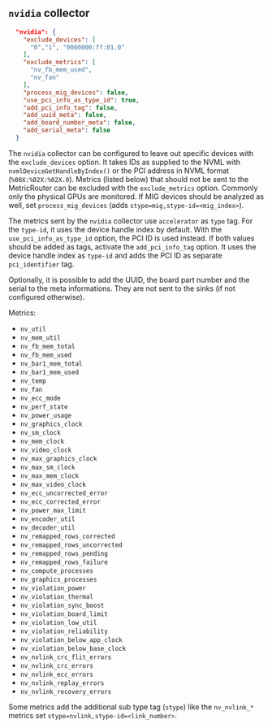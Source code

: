 
## `nvidia` collector

```json
  "nvidia": {
    "exclude_devices": [
      "0","1", "0000000:ff:01.0"
    ],
    "exclude_metrics": [
      "nv_fb_mem_used",
      "nv_fan"
    ],
    "process_mig_devices": false,
    "use_pci_info_as_type_id": true,
    "add_pci_info_tag": false,
    "add_uuid_meta": false,
    "add_board_number_meta": false,
    "add_serial_meta": false
  }
```

The `nvidia` collector can be configured to leave out specific devices with the `exclude_devices` option. It takes IDs as supplied to the NVML with `nvmlDeviceGetHandleByIndex()` or the PCI address in NVML format (`%08X:%02X:%02X.0`). Metrics (listed below) that should not be sent to the MetricRouter can be excluded with the `exclude_metrics` option. Commonly only the physical GPUs are monitored. If MIG devices should be analyzed as well, set `process_mig_devices` (adds `stype=mig,stype-id=<mig_index>`).

The metrics sent by the `nvidia` collector use `accelerator` as `type` tag. For the `type-id`, it uses the device handle index by default. With the `use_pci_info_as_type_id` option, the PCI ID is used instead. If both values should be added as tags, activate the `add_pci_info_tag` option. It uses the device handle index as `type-id` and adds the PCI ID as separate `pci_identifier` tag.

Optionally, it is possible to add the UUID, the board part number and the serial to the meta informations. They are not sent to the sinks (if not configured otherwise).


Metrics:
* `nv_util`
* `nv_mem_util`
* `nv_fb_mem_total`
* `nv_fb_mem_used`
* `nv_bar1_mem_total`
* `nv_bar1_mem_used`
* `nv_temp`
* `nv_fan`
* `nv_ecc_mode`
* `nv_perf_state`
* `nv_power_usage`
* `nv_graphics_clock`
* `nv_sm_clock`
* `nv_mem_clock`
* `nv_video_clock`
* `nv_max_graphics_clock`
* `nv_max_sm_clock`
* `nv_max_mem_clock`
* `nv_max_video_clock`
* `nv_ecc_uncorrected_error`
* `nv_ecc_corrected_error`
* `nv_power_max_limit`
* `nv_encoder_util`
* `nv_decoder_util`
* `nv_remapped_rows_corrected`
* `nv_remapped_rows_uncorrected`
* `nv_remapped_rows_pending`
* `nv_remapped_rows_failure`
* `nv_compute_processes`
* `nv_graphics_processes`
* `nv_violation_power`
* `nv_violation_thermal`
* `nv_violation_sync_boost`
* `nv_violation_board_limit`
* `nv_violation_low_util`
* `nv_violation_reliability`
* `nv_violation_below_app_clock`
* `nv_violation_below_base_clock`
* `nv_nvlink_crc_flit_errors`
* `nv_nvlink_crc_errors`
* `nv_nvlink_ecc_errors`
* `nv_nvlink_replay_errors`
* `nv_nvlink_recovery_errors`

Some metrics add the additional sub type tag (`stype`) like the `nv_nvlink_*` metrics set `stype=nvlink,stype-id=<link_number>`. 